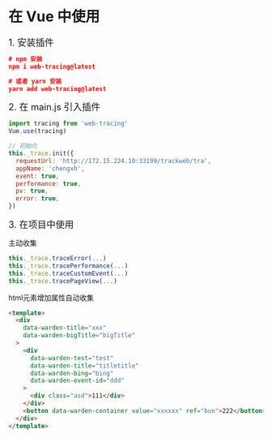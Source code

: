 # 在 Vue 中使用

<font size=4>1. 安装插件</font>

``` json
# npm 安装
npm i web-tracing@latest

# 或者 yarn 安装
yarn add web-tracing@latest
```

<font size=4>2. 在 main.js 引入插件</font>

``` js
import tracing from 'web-tracing'
Vue.use(tracing)

// 初始化
this._trace.init({
  requestUrl: 'http://172.15.224.10:33199/trackweb/tra',
  appName: 'chengxh',
  event: true,
  performance: true,
  pv: true,
  error: true,
})
```

<font size=4>3. 在项目中使用</font>

主动收集

``` js
this._trace.traceError(...)
this._trace.tracePerformance(...)
this._trace.traceCustomEvent(...)
this._trace.tracePageView(...)
```

html元素增加属性自动收集

``` html
<template>
  <div
    data-warden-title="xxx"
    data-warden-bigTitle="bigTitle"
  >
    <div
      data-warden-test="test"
      data-warden-title="titletitle"
      data-warden-bing="bing"
      data-warden-event-id="ddd"
    >
      <div class="asd">111</div>
    </div>
    <button data-warden-container value="xxxxxx" ref="bun">222</button>
  </div>
</template>
```